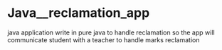 # Java__reclamation_app
java application write in pure java to handle reclamation  so the app will communicate student with a teacher to handle marks reclamation 
